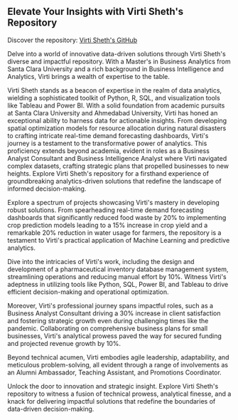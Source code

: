 ## Elevate Your Insights with Virti Sheth's Repository
Discover the repository: [Virti Sheth's GitHub](https://github.com/Virtisheth1?tab=repositories)

Delve into a world of innovative data-driven solutions through Virti Sheth's diverse and impactful repository. With a Master's in Business Analytics from Santa Clara University and a rich background in Business Intelligence and Analytics, Virti brings a wealth of expertise to the table.

Virti Sheth stands as a beacon of expertise in the realm of data analytics, wielding a sophisticated toolkit of Python, R, SQL, and visualization tools like Tableau and Power BI. With a solid foundation from academic pursuits at Santa Clara University and Ahmedabad University, Virti has honed an exceptional ability to harness data for actionable insights. From developing spatial optimization models for resource allocation during natural disasters to crafting intricate real-time demand forecasting dashboards, Virti's journey is a testament to the transformative power of analytics. This proficiency extends beyond academia, evident in roles as a Business Analyst Consultant and Business Intelligence Analyst where Virti navigated complex datasets, crafting strategic plans that propelled businesses to new heights. Explore Virti Sheth's repository for a firsthand experience of groundbreaking analytics-driven solutions that redefine the landscape of informed decision-making.

Explore a spectrum of projects showcasing Virti's mastery in developing robust solutions. From spearheading real-time demand forecasting dashboards that significantly reduced food waste by 20% to implementing crop prediction models leading to a 15% increase in crop yield and a remarkable 20% reduction in water usage for farmers, the repository is a testament to Virti's practical application of Machine Learning and predictive analytics.

Dive into the intricacies of Virti's work, including the design and development of a pharmaceutical inventory database management system, streamlining operations and reducing manual effort by 10%. Witness Virti's adeptness in utilizing tools like Python, SQL, Power BI, and Tableau to drive efficient decision-making and operational optimization.

Moreover, Virti's professional journey spans impactful roles, such as a Business Analyst Consultant driving a 30% increase in client satisfaction and fostering strategic growth even during challenging times like the pandemic. Collaborating on comprehensive business plans for small businesses, Virti's analytical prowess paved the way for secured funding and projected revenue growth by 10%.

Beyond technical acumen, Virti embodies agile leadership, adaptability, and meticulous problem-solving, all evident through a range of involvements as an Alumni Ambassador, Teaching Assistant, and Promotions Coordinator.

Unlock the door to innovation and strategic insight. Explore Virti Sheth's repository to witness a fusion of technical prowess, analytical finesse, and a knack for delivering impactful solutions that redefine the boundaries of data-driven decision-making.


